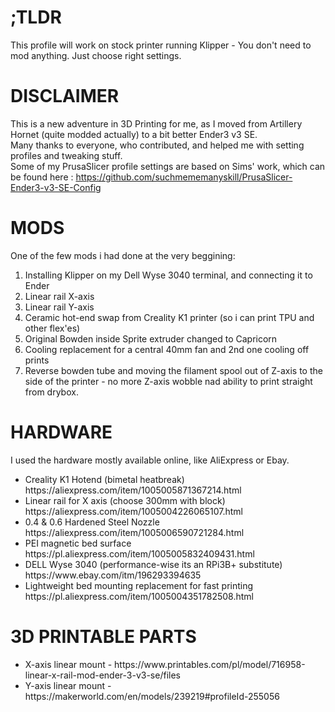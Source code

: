 # ;TLDR
This profile will work on stock printer running Klipper - You don't need to mod anything. Just choose right settings. 

# DISCLAIMER
This is a new adventure in 3D Printing for me, as I moved from Artillery Hornet (quite modded actually) to a bit better Ender3 v3 SE.<br>
Many thanks to everyone, who contributed, and helped me with setting profiles and tweaking stuff.<br>
Some of my PrusaSlicer profile settings are based on Sims' work, which can be found here : https://github.com/suchmememanyskill/PrusaSlicer-Ender3-v3-SE-Config

# MODS  
One of the few mods i had done at the very beggining:  
<ol>
  <li>Installing Klipper on my Dell Wyse 3040 terminal, and connecting it to Ender</li>
  <li>Linear rail X-axis</li>
  <li>Linear rail Y-axis</li>
  <li>Ceramic hot-end swap from Creality K1 printer (so i can print TPU and other flex'es)</li>
  <li>Original Bowden inside Sprite extruder changed to Capricorn</li>
  <li>Cooling replacement for a central 40mm fan and 2nd one cooling off prints</li>
  <li>Reverse bowden tube and moving the filament spool out of Z-axis to the side of the printer - no more Z-axis wobble nad ability to print straight from drybox.</li>
</ol>  

# HARDWARE
I used the hardware mostly available online, like AliExpress or Ebay.
<ul>
  <li>Creality K1 Hotend (bimetal heatbreak) https://aliexpress.com/item/1005005871367214.html</li>
  <li>Linear rail for X axis (choose 300mm with block) https://aliexpress.com/item/1005004226065107.html</li>
  <li>0.4 & 0.6 Hardened Steel Nozzle https://aliexpress.com/item/1005006590721284.html</li>
  <li>PEI magnetic bed surface https://pl.aliexpress.com/item/1005005832409431.html</li>
  <li>DELL Wyse 3040 (performance-wise its an RPi3B+ substitute) https://www.ebay.com/itm/196293394635</li>
  <li>Lightweight bed mounting replacement for fast printing https://pl.aliexpress.com/item/1005004351782508.html</li>
</ul>

# 3D PRINTABLE PARTS
<ul>
<li>X-axis linear mount - https://www.printables.com/pl/model/716958-linear-x-rail-mod-ender-3-v3-se/files</li>
<li>Y-axis linear mount - https://makerworld.com/en/models/239219#profileId-255056</li>
</ul>

